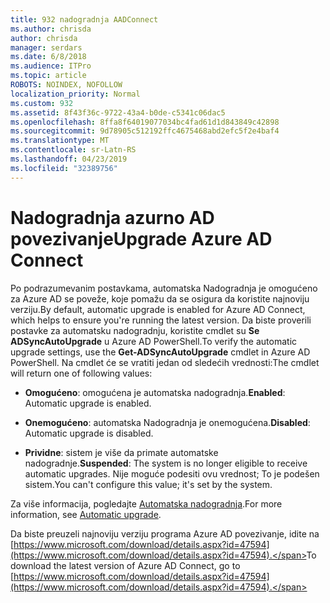 ```yaml
---
title: 932 nadogradnja AADConnect
ms.author: chrisda
author: chrisda
manager: serdars
ms.date: 6/8/2018
ms.audience: ITPro
ms.topic: article
ROBOTS: NOINDEX, NOFOLLOW
localization_priority: Normal
ms.custom: 932
ms.assetid: 8f43f36c-9722-43a4-b0de-c5341c06dac5
ms.openlocfilehash: 8ffa8f64019077034bc4fad61d1d843849c42898
ms.sourcegitcommit: 9d78905c512192ffc4675468abd2efc5f2e4baf4
ms.translationtype: MT
ms.contentlocale: sr-Latn-RS
ms.lasthandoff: 04/23/2019
ms.locfileid: "32389756"
---
```

# <a name="upgrade-azure-ad-connect"></a><span data-ttu-id="79d98-102">Nadogradnja azurno AD povezivanje</span><span class="sxs-lookup"><span data-stu-id="79d98-102">Upgrade Azure AD Connect</span></span>

<span data-ttu-id="79d98-103">Po podrazumevanim postavkama, automatska Nadogradnja je omogućeno za Azure AD se poveže, koje pomažu da se osigura da koristite najnoviju verziju.</span><span class="sxs-lookup"><span data-stu-id="79d98-103">By default, automatic upgrade is enabled for Azure AD Connect, which helps to ensure you're running the latest version.</span></span> <span data-ttu-id="79d98-104">Da biste proverili postavke za automatsku nadogradnju, koristite cmdlet su **Se ADSyncAutoUpgrade** u Azure AD PowerShell.</span><span class="sxs-lookup"><span data-stu-id="79d98-104">To verify the automatic upgrade settings, use the **Get-ADSyncAutoUpgrade** cmdlet in Azure AD PowerShell.</span></span> <span data-ttu-id="79d98-105">Na cmdlet će se vratiti jedan od sledećih vrednosti:</span><span class="sxs-lookup"><span data-stu-id="79d98-105">The cmdlet will return one of following values:</span></span> 

- <span data-ttu-id="79d98-106">**Omogućeno**: omogućena je automatska nadogradnja.</span><span class="sxs-lookup"><span data-stu-id="79d98-106">**Enabled**: Automatic upgrade is enabled.</span></span>

- <span data-ttu-id="79d98-107">**Onemogućeno**: automatska Nadogradnja je onemogućena.</span><span class="sxs-lookup"><span data-stu-id="79d98-107">**Disabled**: Automatic upgrade is disabled.</span></span>

- <span data-ttu-id="79d98-108">**Prividne**: sistem je više da primate automatske nadogradnje.</span><span class="sxs-lookup"><span data-stu-id="79d98-108">**Suspended**: The system is no longer eligible to receive automatic upgrades.</span></span> <span data-ttu-id="79d98-109">Nije moguće podesiti ovu vrednost; To je podešen sistem.</span><span class="sxs-lookup"><span data-stu-id="79d98-109">You can't configure this value; it's set by the system.</span></span> 

<span data-ttu-id="79d98-110">Za više informacija, pogledajte [Automatska nadogradnja](https://docs.microsoft.com/azure/active-directory/connect/active-directory-aadconnect-feature-automatic-upgrade).</span><span class="sxs-lookup"><span data-stu-id="79d98-110">For more information, see [Automatic upgrade](https://docs.microsoft.com/azure/active-directory/connect/active-directory-aadconnect-feature-automatic-upgrade).</span></span>

<span data-ttu-id="79d98-111">Da biste preuzeli najnoviju verziju programa Azure AD povezivanje, idite na [https://www.microsoft.com/download/details.aspx?id=47594](https://www.microsoft.com/download/details.aspx?id=47594).</span><span class="sxs-lookup"><span data-stu-id="79d98-111">To download the latest version of Azure AD Connect, go to [https://www.microsoft.com/download/details.aspx?id=47594](https://www.microsoft.com/download/details.aspx?id=47594).</span></span>
